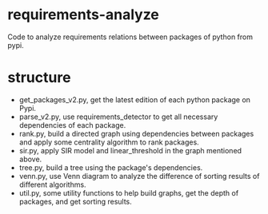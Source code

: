 # requirements-analyze
Code to analyze requirements relations between packages of python from pypi.

# structure

* get_packages_v2.py, get the latest edition of each python package on Pypi.
* parse_v2.py, use requirements_detector to get all necessary dependencies of each package.
* rank.py, build a directed graph using dependencies between packages and apply some centrality algorithm to rank packages.
* sir.py, apply SIR model and linear_threshold in the graph mentioned above.
* tree.py, build a tree using the package's dependencies.
* venn.py, use Venn diagram to analyze the difference of sorting results of different algorithms.
* util.py, some utility functions to help build graphs, get the depth of packages, and get sorting results.
